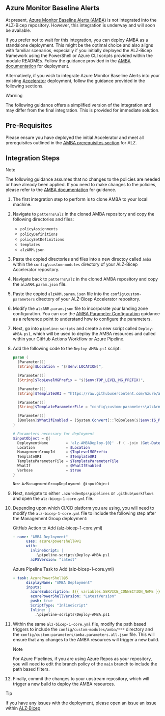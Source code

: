 <!-- markdownlint-disable -->
## Azure Monitor Baseline Alerts
<!-- markdownlint-restore -->

At present, [Azure Monitor Baseline Alerts (AMBA)](https://azure.github.io/azure-monitor-baseline-alerts/) is not integrated into the ALZ-Bicep repository. However, this integration is underway and will soon be available.

If you prefer not to wait for this integration, you can deploy AMBA as a standalone deployment. This might be the optimal choice and also aligns with familiar scenarios, especially if you initially deployed the ALZ-Bicep framework using the PowerShell or Azure CLI scripts provided within the module READMEs. Follow the guidance provided in the [AMBA documentation](https://azure.github.io/azure-monitor-baseline-alerts/patterns/alz/deploy/Introduction-to-deploying-the-ALZ-Pattern/) for deployment.

Alternatively, if you wish to integrate Azure Monitor Baseline Alerts into your existing [Accelerator](https://github.com/Azure/ALZ-Bicep/wiki/Accelerator) deployment, follow the guidance provided in the following sections.

> [!WARNING]
> The following guidance offers a simplified version of the integration and may differ from the final integration. This is provided for immediate solution.

## Pre-Requisites

Please ensure you have deployed the initial Accelerator and meet all prerequisites outlined in the [AMBA prerequisites section](https://azure.github.io/azure-monitor-baseline-alerts/patterns/alz/deploy/Introduction-to-deploying-the-ALZ-Pattern/#prerequisites) for ALZ.

## Integration Steps

> [!Note]
> The following guidance assumes that no changes to the policies are needed or have already been applied. If you need to make changes to the policies, please refer to the [AMBA documentation](https://azure.github.io/azure-monitor-baseline-alerts/patterns/alz/deploy/Introduction-to-deploying-the-ALZ-Pattern/#customizing-policy-assignments) for guidance.

1. The first integration step to perform is to clone AMBA to your local machine.

1. Navigate to `patterns\alz` in the cloned AMBA repository and copy the following directories and files:

    - `policyAssignments`
    - `policyDefinitions`
    - `policySetDefinitions`
    - `templates`
    - `alzARM.json`

1. Paste the copied directories and files into a new directoy called `amba` within the `config\custom-modules` directory of your ALZ-Bicep Accelerator repository.

1. Navigate back to `patterns\alz` in the cloned AMBA repository and copy the `alzARM.param.json` file.

1. Paste the copied `alzARM.param.json` file into the `config\custom-parameters` directory of your ALZ-Bicep Accelerator repository.

1. Modify the `alzARM.param.json` file to incorporate your landing zone configuration. You can use the [AMBA Parameter Configuration](https://azure.github.io/azure-monitor-baseline-alerts/patterns/alz/deploy/Deploy-with-Azure-PowerShell/#1-parameter-configuration) guidance as a reference point to understand how to configure the parameters.

1. Next, go into `pipeline-scripts` and create a new script called `Deploy-AMBA.ps1`, which will be used to deploy the AMBA resources and called within your GitHub Actions Workflow or Azure Pipeline.

1. Add the following code to the `Deploy-AMBA.ps1` script:

    ```powershell
    param (
      [Parameter()]
      [String]$Location = "$($env:LOCATION)",

      [Parameter()]
      [String]$TopLevelMGPrefix = "$($env:TOP_LEVEL_MG_PREFIX)",

      [Parameter()]
      [String]$TemplateURI = "https://raw.githubusercontent.com/Azure/azure-monitor-baseline-alerts/main/patterns/alz/alzArm.json",

      [Parameter()]
      [String]$TemplateParameterFile = "config\custom-parameters\alzArm.param.json",

      [Parameter()]
      [Boolean]$WhatIfEnabled = [System.Convert]::ToBoolean($($env:IS_PULL_REQUEST))
    )

    # Parameters necessary for deployment
    $inputObject = @{
      DeploymentName        = 'alz-AMBADeploy-{0}' -f ( -join (Get-Date -Format 'yyyyMMddTHHMMssffffZ')[0..63])
      Location              = $Location
      ManagementGroupId     = $TopLevelMGPrefix
      TemplateURI           = $TemplateURI
      TemplateParameterFile = $TemplateParameterFile
      WhatIf                = $WhatIfEnabled
      Verbose               = $true
    }

    New-AzManagementGroupDeployment @inputObject
    ```

1. Next, navigate to either `.azuredevOps\pipelines` or `.github\workflows` and open the `alz-bicep-1-core.yml` file.

1. Depending upon which CI/CD platform you are using, you will need to modify the `alz-bicep-1-core.yml` file to include the following step after the Management Group deployment:

    GitHub Action to Add (alz-bicep-1-core.yml)

    ```yaml
    - name: "AMBA Deployment"
          uses: azure/powershell@v1
          with:
            inlineScript: |
              .\pipeline-scripts\Deploy-AMBA.ps1
            azPSVersion: "latest"
    ```

    Azure Pipeline Task to Add (alz-bicep-1-core.yml)

    ```yaml
    - task: AzurePowerShell@5
          displayName: "AMBA Deployment"
          inputs:
            azureSubscription: ${{ variables.SERVICE_CONNECTION_NAME }}
            azurePowerShellVersion: "LatestVersion"
            pwsh: true
            ScriptType: "InlineScript"
            Inline: |
              .\pipeline-scripts\Deploy-AMBA.ps1
    ```

1. Within the same `alz-bicep-1-core.yml` file, modify the path based triggers to include the `config/custom-modules/amba/***` directory and the `config/custom-parameters/amba.parameters.all.json` file. This will ensure that any changes to the AMBA resources will trigger a new build.

    > [!NOTE]
    > For Azure Pipelines, if you are using Azure Repos as your repository, you will need to edit the branch policy of the `main` branch to include the path based filters.

1. Finally, commit the changes to your upstream repository, which will trigger a new build to deploy the AMBA resources.

> [!TIP]
> If you have any issues with the deployment, please open an issue an issue within [ALZ-Bicep](https://github.com/Azure/ALZ-Bicep/issues)
